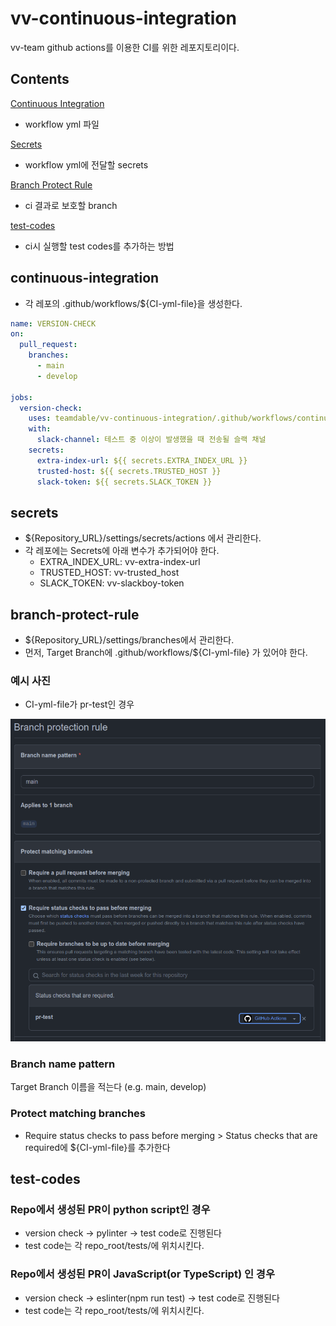 # vv-continuous-integration
vv-team github actions를 이용한 CI를 위한 레포지토리이다.

## Contents

[Continuous Integration](#continuous-integration)
  
  - workflow yml 파일

[Secrets](#secrets)

  - workflow yml에 전달할 secrets

[Branch Protect Rule](#branch-protect-rule)

  - ci 결과로 보호할 branch

[test-codes](#test-codes)

   - ci시 실행할 test codes를 추가하는 방법



## continuous-integration
- 각 레포의 .github/workflows/${CI-yml-file}을 생성한다.
```yaml
name: VERSION-CHECK
on:
  pull_request:
    branches:
      - main
      - develop

jobs:
  version-check:
    uses: teamdable/vv-continuous-integration/.github/workflows/continuous-integration.yml@main
    with:
      slack-channel: 테스트 중 이상이 발생했을 때 전송될 슬랙 채널
    secrets:
      extra-index-url: ${{ secrets.EXTRA_INDEX_URL }}
      trusted-host: ${{ secrets.TRUSTED_HOST }}
      slack-token: ${{ secrets.SLACK_TOKEN }}
```

## secrets
- ${Repository_URL}/settings/secrets/actions 에서 관리한다.
- 각 레포에는 Secrets에 아래 변수가 추가되어야 한다.
    - EXTRA_INDEX_URL: vv-extra-index-url
    - TRUSTED_HOST: vv-trusted_host
    - SLACK_TOKEN: vv-slackboy-token

## branch-protect-rule

- ${Repository_URL}/settings/branches에서 관리한다.
- 먼저, Target Branch에 .github/workflows/${CI-yml-file} 가 있어야 한다.

### 예시 사진

- CI-yml-file가 pr-test인 경우

![branch-rule](docs/branch-rule.png)


### Branch name pattern
Target Branch 이름을 적는다 (e.g. main, develop)

### Protect matching branches

- Require status checks to pass before merging > Status checks that are required에 ${CI-yml-file}를 추가한다

## test-codes

### Repo에서 생성된 PR이 python script인 경우

- version check -> pylinter -> test code로 진행된다
- test code는 각 repo_root/tests/에 위치시킨다.

### Repo에서 생성된 PR이 JavaScript(or TypeScript) 인 경우

- version check -> eslinter(npm run test) -> test code로 진행된다
- test code는 각 repo_root/tests/에 위치시킨다.